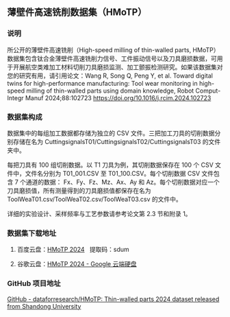 ## 薄壁件高速铣削数据集（HMoTP）

### 说明

所公开的薄壁件高速铣削（High-speed milling of thin-walled parts, HMoTP）数据集包含钛合金薄壁件高速铣削力信号、工件振动信号以及刀具磨损数据，可用于开展航空类难加工材料切削刀具磨损监测、加工颤振检测研究。如果该数据集对您的研究有用，请引用论文：Wang R, Song Q, Peng Y, et al. Toward digital twins for high-performance manufacturing: Tool wear monitoring in high-speed milling of thin-walled parts using domain knowledge, Robot Comput-Integr Manuf 2024;88:102723 <https://doi.org/10.1016/j.rcim.2024.102723>

### 数据集构成

数据集中的每组加工数据都存储为独立的 CSV 文件。三把加工刀具的切削数据分别存储在名为 CuttingsignalsT01/CuttingsignalsT02/CuttingsignalsT03 的文件夹中。

每把刀具有 100 组切削数据。以 T1 刀具为例，其切削数据保存在 100 个 CSV 文件中，文件名分别为 T01_001.CSV 至 T01_100.CSV。每个切削数据 CSV 文件包含 7 个通道的数据： Fx、Fy、Fz、Mz、Ax、Ay 和 Az。每个切削数据对应一个刀具磨损值，所有测量得到的刀具磨损值都保存在名为 ToolWeaT01.csv/ToolWeaT02.csv/ToolWeaT03.csv 的文件中。

详细的实验设计、采样频率与工艺参数请参考论文第 2.3 节和附录 1。

### 数据集下载地址

1.  百度云盘：[HMoTP 2024](https://pan.baidu.com/s/1PFtNowJL_QUmHMtoHvRHJA)   提取码：sdum

2.  谷歌云盘：[HMoTP 2024 - Google 云端硬盘](https://drive.google.com/drive/folders/1eBhTSXMd8jVITfQoJifC50fE_NIFqb89?usp=sharing)

### GitHub 项目地址

[GitHub - dataforresearch/HMoTP: Thin-walled parts 2024 dataset released from Shandong University](https://github.com/dataforresearch/HMoTP)

##
